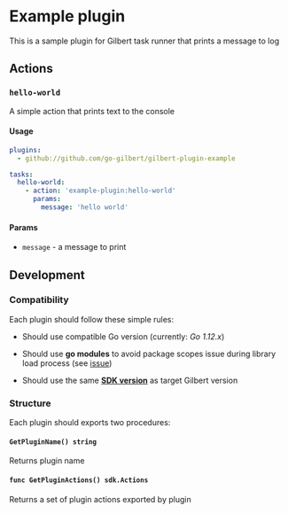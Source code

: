 # Example plugin

This is a sample plugin for Gilbert task runner that prints a message to log

## Actions

### `hello-world` 

A simple action that prints text to the console

#### Usage

```yaml
plugins:
  - github://github.com/go-gilbert/gilbert-plugin-example

tasks:
  hello-world:
    - action: 'example-plugin:hello-world'
      params:
        message: 'hello world'
```

#### Params

* `message` - a message to print

## Development

### Compatibility

Each plugin should follow these simple rules:

* Should use compatible Go version (currently: *Go 1.12.x*)

* Should use **go modules** to avoid package scopes issue during library load process (see [issue](https://github.com/golang/go/issues/30838))

* Should use the same [**SDK version**](https://github.com/go-gilbert/gilbert-sdk) as target Gilbert version

### Structure

Each plugin should exports two procedures:


#### `GetPluginName() string`

Returns plugin name

#### `func GetPluginActions() sdk.Actions`

Returns a set of plugin actions exported by plugin